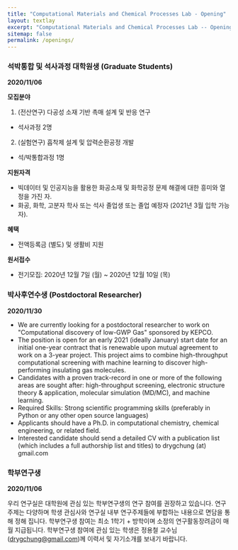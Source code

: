 ```yaml
---
title: "Computational Materials and Chemical Processes Lab - Opening"
layout: textlay
excerpt: "Computational Materials and Chemical Processes Lab -- Opening"
sitemap: false
permalink: /openings/
---
```

### **석박통합 및 석사과정 대학원생 (Graduate Students)**

**2020/11/06**

**모집분야**
1. (전산연구) 다공성 소재 기반 촉매 설계 및 반응 연구
- 석사과정 2명

2. (실험연구) 흡착제 설계 및 압력순환공정 개발
- 석/박통합과정 1명

**지원자격**
- 빅데이터 및 인공지능을 활용한 화공소재 및 화학공정 문제 해결에 대한 흥미와 열정을 가진 자.
- 화공, 화학, 고분자 학사 또는 석사 졸업생 또는 졸업 예정자 (2021년 3월 입학 가능자).

**혜택**
- 전액등록금 (별도) 및 생활비 지원

**원서접수**
- 전기모집: 2020년 12월 7일 (월) ~ 2020년 12월 10일 (목)

### **박사후연수생 (Postdoctoral Researcher)**
**2020/11/30**
- We are currently looking for a postdoctoral researcher to work on "Computational discovery of low-GWP Gas" sponsored by KEPCO.
- The position is open for an early 2021 (ideally January) start date for an initial one-year contract that is renewable upon mutual agreement to work on a 3-year project. This project aims to combine high-throughput computational screening with machine learning to discover high-performing insulating gas molecules.
- Candidates with a proven track-record in one or more of the following areas are sought after: high-throughput screening, electronic structure theory & application, molecular simulation (MD/MC), and machine learning.
- Required Skills: Strong scientific programming skills (preferably in Python or any other open source languages)
- Applicants should have a Ph.D. in computational chemistry, chemical engineering, or related field.
- Interested candidate should send a detailed CV with a publication list (which includes a full authorship list and titles) to drygchung (at) gmail.com

### **학부연구생**

**2020/11/06**

우리 연구실은 대학원에 관심 있는 학부연구생의 연구 참여를 권장하고 있습니다. 연구 주제는 다양하며 학생 관심사와 연구실 내부 연구주제들에 부합하는 내용으로 면담을 통해 정해 집니다. 학부연구생 참여는 최소 1학기 + 방학이며 소정의 연구활동장려금이 매월 지급됩니다. 학부연구생 참여에 관심 있는 학생은 정용철 교수님 (drygchung@gmail.com)께 이력서 및 자기소개를 보내기 바랍니다.
